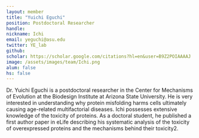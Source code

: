 ```yaml
---
layout: member
title: "Yuichi Eguchi"
position: Postdoctoral Researcher
handle: 
nickname: Ichi
email: yeguchi@asu.edu
twitter: YE_lab
github: 
scholar: https://scholar.google.com/citations?hl=en&user=B9Z2POIAAAAJ
image: /assets/images/team/Ichi.png
alum: false
hs: false
---
```

Dr. Yuichi Eguchi is a postdoctoral researcher in the Center for Mechanisms of Evolution at the Biodesign Institute at Arizona State University. He is very interested in understanding why protein misfolding harms cells ultimately causing age-related multifactorial diseases. Ichi possesses extensive knowledge of the toxicity of proteins. As a doctoral student, he published a first author paper in eLife describing his systematic analysis of the toxicity of overexpressed proteins and the mechanisms behind their toxicity2. 

